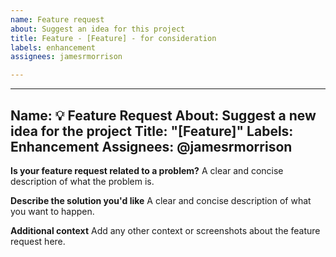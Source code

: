 ```yaml
---
name: Feature request
about: Suggest an idea for this project
title: Feature - [Feature] - for consideration
labels: enhancement
assignees: jamesrmorrison

---
```


---
Name:  💡 Feature Request
About:  Suggest a new idea for the project
Title:  "[Feature]"
Labels:  Enhancement
Assignees:  @jamesrmorrison
---

**Is your feature request related to a problem?**
A clear and concise description of what the problem is.

**Describe the solution you'd like**
A clear and concise description of what you want to happen.

**Additional context**
Add any other context or screenshots about the feature request here.
